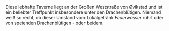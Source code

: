 Diese lebhafte Taverne liegt an der Großen Weststraße von Øvikstad und ist ein beliebter Treffpunkt insbesondere unter den Drachenblütigen. Niemand weiß so recht, ob dieser Umstand vom Lokalgetränk *Feuerwasser* rührt oder von speienden Drachenblütigen - oder beidem.